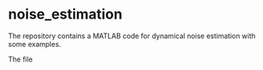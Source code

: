 # noise_estimation
The repository contains a MATLAB code for dynamical noise estimation with some examples.

The file 
